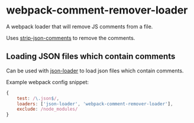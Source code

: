 # webpack-comment-remover-loader
A webpack loader that will remove JS comments from a file.

Uses [strip-json-comments](https://github.com/sindresorhus/strip-json-comments) to remove the comments.

## Loading JSON files which contain comments
Can be used with [json-loader](https://github.com/webpack/json-loader) to load json files which contain comments.

Example webpack config snippet:
```javascript
{
    test: /\.json$/,
    loaders: ['json-loader', 'webpack-comment-remover-loader'],
    exclude: /node_modules/
}
```
